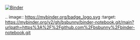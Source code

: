 [![Binder](https://mybinder.org/badge_logo.svg)](https://mybinder.org/v2/gh/bsbunny/binder-notebook.git/main?urlpath=https%3A%2F%2Fgithub.com%2Fbsbunny%2Fbinder-notebook.git)

.. image:: https://mybinder.org/badge_logo.svg
 :target: https://mybinder.org/v2/gh/bsbunny/binder-notebook.git/main?urlpath=https%3A%2F%2Fgithub.com%2Fbsbunny%2Fbinder-notebook.git
